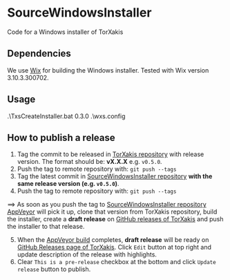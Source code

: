 # SourceWindowsInstaller
Code for a Windows installer of TorXakis

## Dependencies
We use [Wix](http://wixtoolset.org) for building the Windows installer.
Tested with Wix version 3.10.3.300702.

## Usage
.\TxsCreateInstaller.bat 0.3.0 .\wxs.config

## How to publish a release


1) Tag the commit to be released in [TorXakis repository](https://github.com/TorXakis/TorXakis) with release version. The format should be: **vX.X.X** e.g. `v0.5.0`.
2) Push the tag to remote repository with: `git push --tags`
3) Tag the latest commit in [SourceWindowsInstaller repository][2] **with the same release version (e.g. `v0.5.0`)**.
4) Push the tag to remote repository with: `git push --tags`

==> As soon as you push the tag to [SourceWindowsInstaller repository][2] [AppVeyor][3] will pick it up, clone that version from TorXakis repository, build the installer, create a **draft release** on [GitHub releases of TorXakis][1] and push the installer to that release.

5) When the [AppVeyor build][3] completes, **draft release** will be ready on [GitHub Releases page of TorXakis][1]. Click `Edit` button at top right and update description of the release with highlights.
6) Clear `This is a pre-release` checkbox at the bottom and click `Update release` button to publish.

[1]: https://github.com/TorXakis/TorXakis/releases
[2]: https://github.com/TorXakis/SourceWindowsInstaller
[3]: https://ci.appveyor.com/project/keremispirli/sourcewindowsinstaller/history
